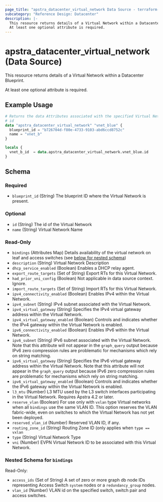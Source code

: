 ```yaml
---
page_title: "apstra_datacenter_virtual_network Data Source - terraform-provider-apstra"
subcategory: "Reference Design: Datacenter"
description: |-
  This resource returns details of a Virtual Network within a Datacenter Blueprint.
  At least one optional attribute is required.
---
```


# apstra_datacenter_virtual_network (Data Source)

This resource returns details of a Virtual Network within a Datacenter Blueprint.

At least one optional attribute is required.


## Example Usage

```terraform
# Returns the data Attributes associated with the specified Virtual Network
# id
data "apstra_datacenter_virtual_network" "vnet_blue" {
  blueprint_id = "b726704d-f80e-4733-9103-abd6ccd8752c"
  name = "vnet_b"
}

locals {
  vnet_b_id  = data.apstra_datacenter_virtual_network.vnet_blue.id
}
```

<!-- schema generated by tfplugindocs -->
## Schema

### Required

- `blueprint_id` (String) The blueprint ID where the Virtual Network is present.

### Optional

- `id` (String) The id of the Virtual Network
- `name` (String) Virtual Network Name

### Read-Only

- `bindings` (Attributes Map) Details availability of the virtual network on leaf and access switches (see [below for nested schema](#nestedatt--bindings))
- `description` (String) Virtual Network Description
- `dhcp_service_enabled` (Boolean) Enables a DHCP relay agent.
- `export_route_targets` (Set of String) Export RTs for this Virtual Network.
- `had_prior_vni_config` (Boolean) Not applicable in data source context. Ignore.
- `import_route_targets` (Set of String) Import RTs for this Virtual Network.
- `ipv4_connectivity_enabled` (Boolean) Enables IPv4 within the Virtual Network.
- `ipv4_subnet` (String) IPv4 subnet associated with the Virtual Network.
- `ipv4_virtual_gateway` (String) Specifies the IPv4 virtual gateway address within the Virtual Network.
- `ipv4_virtual_gateway_enabled` (Boolean) Controls and indicates whether the IPv4 gateway within the Virtual Network is enabled.
- `ipv6_connectivity_enabled` (Boolean) Enables IPv6 within the Virtual Network.
- `ipv6_subnet` (String) IPv6 subnet associated with the Virtual Network. Note that this attribute will not appear in the `graph_query` output because IPv6 zero compression rules are problematic for mechanisms which rely on string matching.
- `ipv6_virtual_gateway` (String) Specifies the IPv6 virtual gateway address within the Virtual Network. Note that this attribute will not appear in the `graph_query` output because IPv6 zero compression rules are problematic for mechanisms which rely on string matching.
- `ipv6_virtual_gateway_enabled` (Boolean) Controls and indicates whether the IPv6 gateway within the Virtual Network is enabled.
- `l3_mtu` (Number) L3 MTU used by the L3 switch interfaces participating in the Virtual Network. Requires Apstra 4.2 or later.
- `reserve_vlan` (Boolean) For use only with `vxlan` type Virtual networks when all `bindings` use the same VLAN ID. This option reserves the VLAN fabric-wide, even on switches to which the Virtual Network has not yet been deployed.
- `reserved_vlan_id` (Number) Reserved VLAN ID, if any.
- `routing_zone_id` (String) Routing Zone ID (only applies when `type == vxlan`
- `type` (String) Virtual Network Type
- `vni` (Number) EVPN Virtual Network ID to be associated with this Virtual Network.

<a id="nestedatt--bindings"></a>
### Nested Schema for `bindings`

Read-Only:

- `access_ids` (Set of String) A set of zero or more graph db node IDs representing Access Switch `system` nodes or a `redundancy_group` nodes.
- `vlan_id` (Number) VLAN id on the specified switch, switch pair and access switches.
